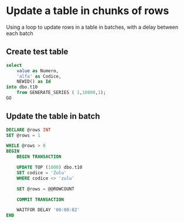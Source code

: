 # Update a table in chunks of rows

Using a loop to update rows in a table in batches, with a delay between each batch

## Create test table

``` SQL
select 
    value as Numero,
    'alfa' as Codice,
    NEWID() as Id
into dbo.t10
    from GENERATE_SERIES ( 1,10000,1);
GO
```

## Update the table in batch

``` SQL
DECLARE @rows INT
SET @rows = 1

WHILE @rows > 0
BEGIN
    BEGIN TRANSACTION

    UPDATE TOP (1000) dbo.t10 
    SET codice = 'Zulu'
    WHERE codice <> 'zulu'

    SET @rows = @@ROWCOUNT

    COMMIT TRANSACTION

    WAITFOR DELAY '00:00:02' 
END

```
